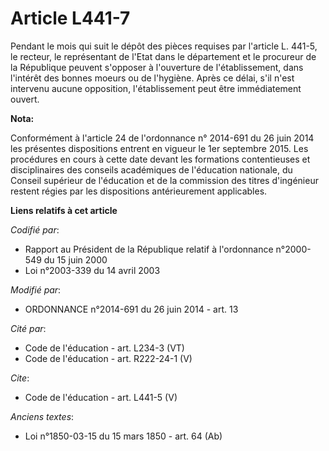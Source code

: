 # Article L441-7

Pendant le mois qui suit le dépôt des pièces requises par l'article L. 441-5, le recteur, le représentant de l'Etat dans le
département et le procureur de la République peuvent s'opposer à l'ouverture de l'établissement, dans l'intérêt des bonnes
moeurs ou de l'hygiène. Après ce délai, s'il n'est intervenu aucune opposition, l'établissement peut être immédiatement
ouvert.

**Nota:**

Conformément à l'article 24 de l'ordonnance n° 2014-691 du 26 juin 2014 les présentes dispositions entrent en vigueur le 1er
septembre 2015. Les procédures en cours à cette date devant les formations contentieuses et disciplinaires des conseils
académiques de l'éducation nationale, du Conseil supérieur de l'éducation et de la commission des titres d'ingénieur restent
régies par les dispositions antérieurement applicables.

**Liens relatifs à cet article**

_Codifié par_:

  - Rapport au Président de la République relatif à l'ordonnance n°2000-549 du 15 juin 2000
  - Loi n°2003-339 du 14 avril 2003

_Modifié par_:

  - ORDONNANCE n°2014-691 du 26 juin 2014 - art. 13

_Cité par_:

  - Code de l'éducation - art. L234-3 (VT)
  - Code de l'éducation - art. R222-24-1 (V)

_Cite_:

  - Code de l'éducation - art. L441-5 (V)

_Anciens textes_:

  - Loi n°1850-03-15 du 15 mars 1850 - art. 64 (Ab)
